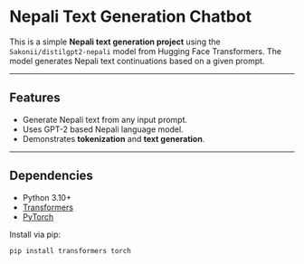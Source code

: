 # Nepali Text Generation Chatbot

This is a simple **Nepali text generation project** using the `Sakonii/distilgpt2-nepali` model from Hugging Face Transformers. The model generates Nepali text continuations based on a given prompt.

---

## Features
- Generate Nepali text from any input prompt.
- Uses GPT-2 based Nepali language model.
- Demonstrates **tokenization** and **text generation**.

---

## Dependencies

- Python 3.10+  
- [Transformers](https://huggingface.co/docs/transformers/index)  
- [PyTorch](https://pytorch.org/)

Install via pip:

```bash
pip install transformers torch
